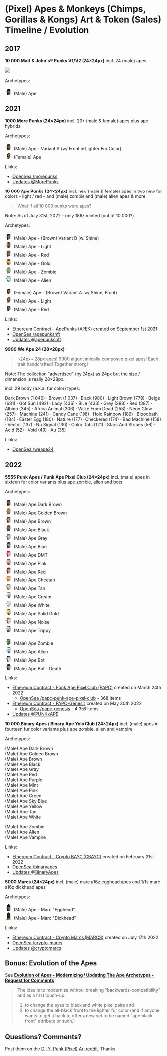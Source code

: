 # (Pixel) Apes & Monkeys (Chimps, Gorillas & Kongs) Art & Token (Sales) Timeline / Evolution



## 2017


**10 000  Matt & John's® Punks V1/V2 (24×24px)** incl. 24 (male) apes

![](https://github.com/cryptopunksnotdead/programming-cryptopunks/raw/master/i/apes.png)


Archetypes:

![](i/ye_olde_ape-male.png)   (Male) Ape




## 2021

**1000 More Punks (24×24px)**  incl. 20+ (male & female) apes  plus ape hybrids

Archetypes:

![](i/ye_olde_ape-male.a.png)  (Male) Ape   - Variant A (w/ Front in Lighter Fur Color)  <br>
![](i/ye_olde_ape-female.png)  (Female) Ape


Links:
- [OpenSea /morepunks](https://opensea.io/collection/morepunks)
- [Updates @MorePunks](https://twitter.com/MorePunks)



**10 000 Ape Punks (24×24px)**   incl.  new (male & female) apes in two new fur colors - light / red - and (male) zombie and (male) alien apes & more


> What if all 10 000 punks were apes?

Note:  As of July 31st, 2022  - only 1868 minted (out of 10 000?).



Archetypes:

![](i/ye_olde_ape-male.b.png)  (Male) Ape - (Brown) Variant B (w/ Shine)   <br>
![](i/ye_olde_ape_light-male.png)  (Male) Ape - Light  <br>
![](i/ye_olde_ape_red-male.png)  (Male) Ape - Red  <br>
![](i/ape_gold-male.png)  (Male) Ape - Gold   <br>
![](i/ape_zombie-male.png)  (Male) Ape - Zombie  <br>
![](i/ape_alien-male.png)  (Male) Ape - Alien

![](i/ye_olde_ape-female.a.png)  (Female) Ape - (Brown) Variant A (w/ Shine, Front)  <br>
![](i/ye_olde_ape_light-female.png)  (Male) Ape - Light   <br>
![](i/ye_olde_ape_red-female.png)  (Male) Ape - Red


Links:
- [Ethereum Contract - ApePunks (APEK)](https://etherscan.io/address/0x97f2eed9a7d3edbbca56120ed26795a5467f57fc) created on September 1st 2021
- [OpenSea /apepunksnft](https://opensea.io/collection/apepunksnft)
- [Updates @apepunksnft](https://twitter.com/apepunksnft)



**9900 We Ape 24 (28×28px)**

> ~24px~ 28px apes! 9900 algorithmically composed pixel apes! Each trait handcrafted! Together strong!

Note:  The collection "advertised" (by 24px) as 24px but the size / dimension is really 28×28px.


incl. 29 body (a.k.a. fur color) types:

Dark Brown (1 046) ·
Brown (1 037)  ·
Black (980) ·
Light Brown (779) ·
Beige (681) ·
Got Sun (492) ·
Lady (436) ·
Blue (433) ·
Grey (388) ·
Red (387)  ·
Albino (345) ·
Africa Animal (306) ·
Woke From Dead (258) ·
Neon Glow (257) ·
Machine (241) ·
Candy Cane (196) ·
Holo Rainbow (189) ·
Bloodbath (184) ·
Easter Egg (180) ·
Nature (177) ·
Checkered (174) ·
Bad Machine (158) ·
Vector (137) ·
No Signal (130) ·
Color Dots (121) ·
Stars And Stripes (58) ·
Acid (52) ·
Void (49) ·
Au (35)



Links:
- [OpenSea /weape24](https://opensea.io/collection/weape24)





## 2022


**5555 Punk Apes / Punk Ape Pixel Club  (24×24px)**  incl. (male) apes in sixteen fur color variants plus ape zombie, alien and bots

Archetypes:

![](i/papc/dark_brown.png)      (Male) Ape Dark Brown<br>
![](i/papc/golden_brown.png)      (Male) Ape Golden Brown <br>
![](i/papc/brown.png)      (Male) Ape Brown <br>
![](i/papc/black.png)      (Male) Ape Black <br>
![](i/papc/gray.png)      (Male) Ape Gray <br>
![](i/papc/blue.png)      (Male) Ape Blue <br>
![](i/papc/dmt.png)      (Male) Ape DMT <br>
![](i/papc/pink.png)      (Male) Ape Pink <br>
![](i/papc/red.png)      (Male) Ape Red <br>
![](i/papc/cheetah.png)      (Male) Ape Cheetah <br>
![](i/papc/tan.png)      (Male) Ape Tan <br>
![](i/papc/cream.png)      (Male) Ape Cream <br>
![](i/papc/white.png)      (Male) Ape White <br>
![](i/papc/solid_gold.png)      (Male) Ape Solid Gold  <br>
![](i/papc/noise.png)      (Male) Ape Noise <br>
![](i/papc/trippy.png)      (Male) Ape Trippy <br>


![](i/papc/zombie.png)      (Male) Ape Zombie <br>
![](i/papc/alien.png)       (Male) Ape Alien <br>
![](i/papc/bot.png)         (Male) Ape Bot  <br>
![](i/papc/death_bot.png)   (Male) Ape Bot - Death


Links:
- [Ethereum Contract - Punk Ape Pixel Club (PAPC)](https://etherscan.io/address/0x4af30b139f60c5f9ef5a494674d41e93114f5e1e) created on March 24th 2022
  - [OpenSea /papc-punk-ape-pixel-club](https://opensea.io/collection/papc-punk-ape-pixel-club) - 368 items
- [Ethereum Contract -  PAPC-Genesis](https://etherscan.io/address/0xab03e301a7b2397e91557adfbb3213441312923c) created on May 30th 2022
  - [OpenSea /papc-genesis](https://opensea.io/collection/papc-genesis) - 4 358 items
- [Updates @PUNKxAPE](https://twitter.com/PUNKxAPE)

<!-- try to sort out what contract(s) to use for 5555 apes ??
   -->




**10 000 Binary Apes / Binary Ape Yolo Club (24×24px)**
incl.  (male) apes in fourteen fur color variants plus ape zombie, alien and vampire


Archetypes:

(Male) Ape Dark Brown  <br>
(Male) Ape Golden Brown <br>
(Male) Ape Brown  <br>
(Male) Ape Black  <br>
(Male) Ape Gray  <br>
(Male) Ape Red   <br>
(Male) Ape Purple   <br>
(Male) Ape Mint   <br>
(Male) Ape Pink  <br>
(Male) Ape Green   <br>
(Male) Ape Sky Blue  <br>
(Male) Ape Yellow  <br>
(Male) Ape Tan   <br>
(Male) Ape White

(Male) Ape Zombie  <br>
(Male) Ape Alien   <br>
(Male) Ape Vampire




Links:
- [Ethereum Contract - Crypto BAYC (CBAYC)](https://etherscan.io/address/0xdcd552496f0240374e365b7776239672bfd891a8) created on February 21st 2022
- [OpenSea /binaryapes](https://opensea.io/collection/binaryapes)
- [Updates @BinaryApes](https://twitter.com/BinaryApes)



**5000 Marcs (24×24px)** incl.  (male)  marc a16z egghead  apes and 1/1s marc a16z dickhead apes


Archetypes:

![](i/ape_marc.png)  (Male) Ape - Marc "Egghead"  <br>
![](i/ape_marc_1-1.png)  (Male) Ape - Marc "Dickhead"



Links:
- [Ethereum Contract - Crypto Marcs (MARCS)](https://etherscan.io/address/0xe9b91d537c3aa5a3fa87275fbd2e4feaaed69bd0) created on July 17th 2022
- [OpenSea /crypto-marcs](https://opensea.io/collection/crypto-marcs)
- [Updates @cryptomarcs](https://twitter.com/cryptomarcs)






## Bonus:  Evolution of the Apes

See [**Evolution of Apes - Modernizing / Updating The Ape Archetypes - Request for Comments**](https://old.reddit.com/r/DIYPunkArt/comments/w729wg/evolution_of_apes_modernizing_updating_the_ape/)

>  The idea is to modernize without breaking
> "backwards-compatibility" and as a first touch-up:
>
> 1. to change the eyes to black and white pixel pairs and
> 2. to change the all-black front to the lighter fur color
>    (and if anyone wants to get it back to offer a new yet to be
>    named "ape black front" attribute or such.)
>



## Questions? Comments?

Post them on the [D.I.Y. Punk (Pixel) Art reddit](https://old.reddit.com/r/DIYPunkArt). Thanks.

